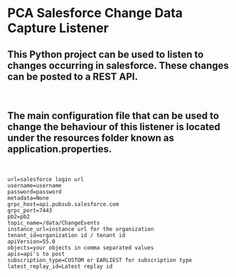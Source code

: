 # PCA Salesforce Change Data Capture Listener

## This Python project can be used to listen to changes occurring in salesforce. These changes can be posted to a REST API.

</br>

## The main configuration file that can be used to change the behaviour of this listener is located under the resources folder known as application.properties.

</br>

``` properties
url=salesforce login url
username=username
password=password
metadata=None
grpc_host=api.pubsub.salesforce.com
grpc_port=7443
pb2=pb2
topic_name=/data/ChangeEvents
instance_url=instance url for the organization
tenant_id=organization id / tenant id
apiVersion=55.0
objects=your objects in comma separated values
apis=api's to post
subscription_type=CUSTOM or EARLIEST for subscription type
latest_replay_id=Latest replay id
```